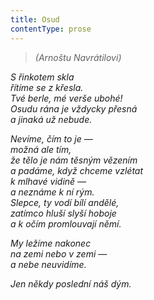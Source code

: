 ```yaml
---
title: Osud
contentType: prose
---
```


> _(Arnoštu Navrátilovi)_

_S řinkotem skla  
řítíme se z křesla.  
Tvé berle, mé verše ubohé!  
Osudu rána je vždycky přesná  
a jinaká už nebude._

_Nevíme, čím to je —  
možná ale tím,  
že tělo je nám těsným vězením  
a padáme, když chceme vzlétat  
k mlhavé vidině —  
a neznáme k ní rým.  
Slepce, ty vodí bílí andělé,  
zatímco hluší slyší hoboje  
a k očím promlouvají němí._

_My ležíme nakonec  
na zemi nebo v zemi —  
a nebe neuvidíme._

_Jen někdy poslední náš dým._
